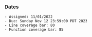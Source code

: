 ### Dates

    - Assigned: 11/01/2022
    - Due: Sunday Nov 12 23:59:00 PDT 2023
    - Line coverage bar: 80
    - Function coverage bar: 85
